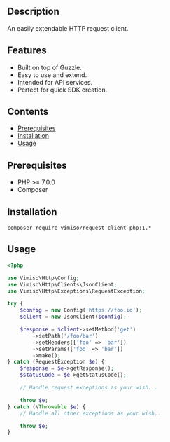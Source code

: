 ## Description

An easily extendable HTTP request client.

## Features

* Built on top of Guzzle.
* Easy to use and extend.
* Intended for API services.
* Perfect for quick SDK creation.

## Contents

* [Prerequisites](#prerequisites)
* [Installation](#installation)
* [Usage](#usage)

## Prerequisites

* PHP >= 7.0.0
* Composer

## Installation

```
composer require vimiso/request-client-php:1.*
```

## Usage

```php
<?php

use Vimiso\Http\Config;
use Vimiso\Http\Clients\JsonClient;
use Vimiso\Http\Exceptions\RequestException;

try {
    $config = new Config('https://foo.io');
    $client = new JsonClient($config);

    $response = $client->setMethod('get')
        ->setPath('/foo/bar')
        ->setHeaders(['foo' => 'bar'])
        ->setParams(['foo' => 'bar'])
        ->make();
} catch (RequestException $e) {
    $response = $e->getResponse();
    $statusCode = $e->getStatusCode();

    // Handle request exceptions as your wish...

    throw $e;
} catch (\Throwable $e) {
    // Handle all other exceptions as your wish...

    throw $e;
}
```
